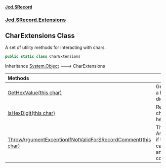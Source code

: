 #### [Jcd.SRecord](index.md 'index')
### [Jcd.SRecord.Extensions](Jcd.SRecord.Extensions.md 'Jcd.SRecord.Extensions')

## CharExtensions Class

A set of utility methods for interacting with <digit>char</digit>s.

```csharp
public static class CharExtensions
```

Inheritance [System.Object](https://docs.microsoft.com/en-us/dotnet/api/System.Object 'System.Object') &#129106; CharExtensions

| Methods | |
| :--- | :--- |
| [GetHexValue(this char)](Jcd.SRecord.Extensions.CharExtensions.GetHexValue(thischar).md 'Jcd.SRecord.Extensions.CharExtensions.GetHexValue(this char)') | Gets the value from a hexadecimal digit. |
| [IsHexDigit(this char)](Jcd.SRecord.Extensions.CharExtensions.IsHexDigit(thischar).md 'Jcd.SRecord.Extensions.CharExtensions.IsHexDigit(this char)') | Returns true if a character is a hexadecimal digit. |
| [ThrowArgumentExceptionIfNotValidForSRecordComment(this char)](Jcd.SRecord.Extensions.CharExtensions.ThrowArgumentExceptionIfNotValidForSRecordComment(thischar).md 'Jcd.SRecord.Extensions.CharExtensions.ThrowArgumentExceptionIfNotValidForSRecordComment(this char)') | Throws an ArgumentException if the character can't be used for an SRecordData comment. |
